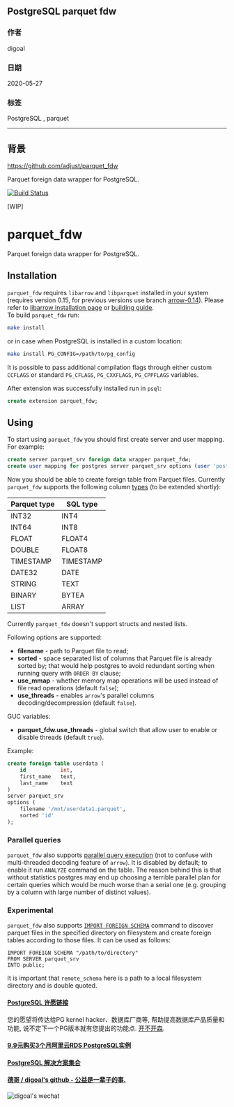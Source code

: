 ## PostgreSQL parquet fdw     
        
### 作者        
digoal        
        
### 日期        
2020-05-27        
        
### 标签        
PostgreSQL , parquet   
        
----        
        
## 背景        
https://github.com/adjust/parquet_fdw  
  
Parquet foreign data wrapper for PostgreSQL.  
  
[![Build Status](https://travis-ci.org/adjust/parquet_fdw.svg?branch=master)](https://travis-ci.org/adjust/parquet_fdw)  
  
[WIP]  
  
# parquet_fdw  
  
Parquet foreign data wrapper for PostgreSQL.  
  
## Installation  
  
`parquet_fdw` requires `libarrow` and `libparquet` installed in your system (requires version 0.15, for previous versions use branch [arrow-0.14](https://github.com/adjust/parquet_fdw/tree/arrow-0.14)). Please refer to [libarrow installation page](https://arrow.apache.org/install/) or [building guide](https://github.com/apache/arrow/blob/master/cpp/README.md).  
To build `parquet_fdw` run:  
```sh  
make install  
```  
or in case when PostgreSQL is installed in a custom location:  
```sh  
make install PG_CONFIG=/path/to/pg_config  
```  
It is possible to pass additional compilation flags through either custom  
`CCFLAGS` or standard `PG_CFLAGS`, `PG_CXXFLAGS`, `PG_CPPFLAGS` variables.  
  
After extension was successfully installed run in `psql`:  
```sql  
create extension parquet_fdw;  
```  
  
## Using  
To start using `parquet_fdw` you should first create server and user mapping. For example:  
```sql  
create server parquet_srv foreign data wrapper parquet_fdw;  
create user mapping for postgres server parquet_srv options (user 'postgres');  
```  
Now you should be able to create foreign table from Parquet files. Currently `parquet_fdw` supports the following column [types](https://github.com/apache/arrow/blob/master/cpp/src/arrow/type.h) (to be extended shortly):  
  
| Parquet type |  SQL type |  
|--------------|-----------|  
|        INT32 |      INT4 |  
|        INT64 |      INT8 |  
|        FLOAT |    FLOAT4 |  
|       DOUBLE |    FLOAT8 |  
|    TIMESTAMP | TIMESTAMP |  
|       DATE32 |      DATE |  
|       STRING |      TEXT |  
|       BINARY |     BYTEA |  
|         LIST |     ARRAY |  
  
Currently `parquet_fdw` doesn't support structs and nested lists.  
  
Following options are supported:  
* **filename** - path to Parquet file to read;  
* **sorted** - space separated list of columns that Parquet file is already sorted by; that would help postgres to avoid redundant sorting when running query with `ORDER BY` clause;  
* **use_mmap** - whether memory map operations will be used instead of file read operations (default `false`);  
* **use_threads** - enables `arrow`'s parallel columns decoding/decompression (default `false`).  
  
GUC variables:  
* **parquet_fdw.use_threads** - global switch that allow user to enable or disable threads (default `true`).  
  
Example:  
```sql  
create foreign table userdata (  
    id           int,  
    first_name   text,  
    last_name    text  
)  
server parquet_srv  
options (  
    filename '/mnt/userdata1.parquet',  
    sorted 'id'  
);  
```  
  
### Parallel queries  
`parquet_fdw` also supports [parallel query execution](https://www.postgresql.org/docs/current/parallel-query.html) (not to confuse with multi-threaded decoding feature of `arrow`). It is disabled by default; to enable it run `ANALYZE` command on the table. The reason behind this is that without statistics postgres may end up choosing a terrible parallel plan for certain queries which would be much worse than a serial one (e.g. grouping by a column with large number of distinct values).  
  
### Experimental  
  
`parquet_fdw` also supports [`IMPORT FOREIGN SCHEMA`](https://www.postgresql.org/docs/current/sql-importforeignschema.html) command to discover parquet files in the specified directory on filesystem and create foreign tables according to those files. It can be used as follows:  
  
```  
IMPORT FOREIGN SCHEMA "/path/to/directory"  
FROM SERVER parquet_srv  
INTO public;  
```  
  
It is important that `remote_schema` here is a path to a local filesystem directory and is double quoted.  
    
  
  
  
  
  
  
  
  
  
  
  
  
  
  
  
  
  
  
  
  
  
  
  
  
  
  
  
  
  
  
  
  
  
  
  
  
  
  
  
  
  
  
  
#### [PostgreSQL 许愿链接](https://github.com/digoal/blog/issues/76 "269ac3d1c492e938c0191101c7238216")
您的愿望将传达给PG kernel hacker、数据库厂商等, 帮助提高数据库产品质量和功能, 说不定下一个PG版本就有您提出的功能点. [开不开森](https://github.com/digoal/blog/issues/76 "269ac3d1c492e938c0191101c7238216").  
  
  
#### [9.9元购买3个月阿里云RDS PostgreSQL实例](https://www.aliyun.com/database/postgresqlactivity "57258f76c37864c6e6d23383d05714ea")
  
  
#### [PostgreSQL 解决方案集合](https://yq.aliyun.com/topic/118 "40cff096e9ed7122c512b35d8561d9c8")
  
  
#### [德哥 / digoal's github - 公益是一辈子的事.](https://github.com/digoal/blog/blob/master/README.md "22709685feb7cab07d30f30387f0a9ae")
  
  
![digoal's wechat](../pic/digoal_weixin.jpg "f7ad92eeba24523fd47a6e1a0e691b59")
  

